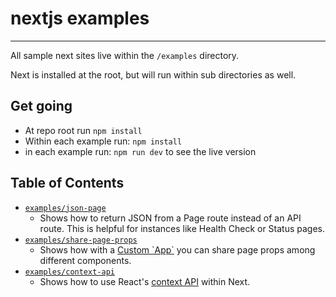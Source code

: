 # nextjs examples

---

All sample next sites live within the `/examples` directory.

Next is installed at the root, but will run within sub directories as well.

## Get going

- At repo root run `npm install`
- Within each example run: `npm install`
- in each example run: `npm run dev` to see the live version

## Table of Contents

- [`examples/json-page`](examples/json-page/)
  - Shows how to return JSON from a Page route instead of an API route. This is helpful for instances like Health Check or Status pages.
- [`examples/share-page-props`](examples/share-page-props/)
  - Shows how with a [Custom \`App\`](https://nextjs.org/docs/advanced-features/custom-app) you can share page props among different components.
- [`examples/context-api`](examples/context-api/)
  - Shows how to use React's [context API](https://reactjs.org/docs/context.html) within Next.
